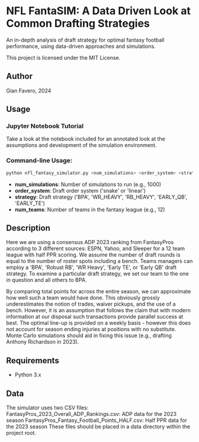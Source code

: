 # NFL FantaSIM: A Data Driven Look at Common Drafting Strategies

An in-depth analysis of draft strategy for optimal fantasy football performance, using data-driven approaches and simulations. 

This project is licensed under the MIT License.

Author
--------
Gian Favero, 2024

## Usage

### Jupyter Notebook Tutorial
Take a look at the notebook included for an annotated look at the assumptions and development of the simulation environment.

### Command-line Usage:
```bash
python nfl_fantasy_simulator.py <num_simulations> <order_system> <strategy> <num_teams>
```
- **num_simulations**: Number of simulations to run (e.g., 1000)
- **order_system**: Draft order system ('snake' or 'linear')
- **strategy**: Draft strategy ('BPA', 'WR_HEAVY', 'RB_HEAVY', 'EARLY_QB', 'EARLY_TE')
- **num_teams**: Number of teams in the fantasy league (e.g., 12)

## Description
Here we are using a consensus ADP 2023 ranking from FantasyPros according to 3 different sources: ESPN, Yahoo, and Sleeper for a 12 team league with half PPR scoring. 
We assume the number of draft rounds is equal to the number of roster spots including a bench. Teams managers can employ a 'BPA', 'Robust RB', 'WR Heavy', 'Early TE', 
or 'Early QB' draft strategy. To examine a particular draft strategy, we set our team to the one in question and all others to BPA. 

By comparing total points for across the entire season, we can approximate how well such a team would have done. 
This obviously grossly underestimates the notion of trades, waiver pickups, and the use of a bench.
However, it is an assumption that follows the claim that with modern information at our disposal such transactions provide parallel success at best. 
The optimal line-up is provided on a weekly basis - however this does not account for season ending injuries at positions with no substitute. 
Monte Carlo simulations should aid in fixing this issue (e.g., drafting Anthony Richardson in 2023).

## Requirements
- Python 3.x

## Data
The simulator uses two CSV files:
FantasyPros_2023_Overall_ADP_Rankings.csv: ADP data for the 2023 season
FantasyPros_Fantasy_Football_Points_HALF.csv: Half PPR data for the 2023 season
These files should be placed in a data directory within the project root.
